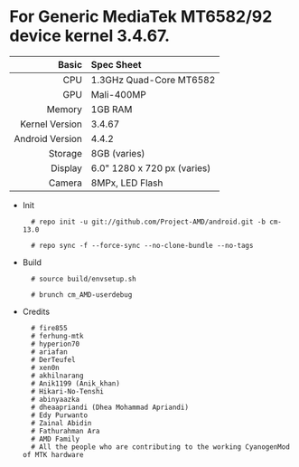 For Generic MediaTek MT6582/92 device kernel 3.4.67.
==============

Basic   | Spec Sheet
-------:|:-------------------------
CPU     | 1.3GHz Quad-Core MT6582
GPU     | Mali-400MP
Memory  | 1GB RAM
Kernel Version | 3.4.67
Android Version | 4.4.2
Storage | 8GB (varies)
Display | 6.0" 1280 x 720 px (varies)
Camera  | 8MPx, LED Flash


* Init

        # repo init -u git://github.com/Project-AMD/android.git -b cm-13.0
        
        # repo sync -f --force-sync --no-clone-bundle --no-tags
        
* Build

        # source build/envsetup.sh
        
        # brunch cm_AMD-userdebug

* Credits

        # fire855        
        # ferhung-mtk        
        # hyperion70        
        # ariafan        
        # DerTeufel
        # xen0n
        # akhilnarang
        # Anik1199 (Anik_khan)
        # Hikari-No-Tenshi
        # abinyaazka
        # dheaapriandi (Dhea Mohammad Apriandi)
        # Edy Purwanto
        # Zainal Abidin
        # Fathurahman Ara
        # AMD Family
        # All the people who are contributing to the working CyanogenMod of MTK hardware
